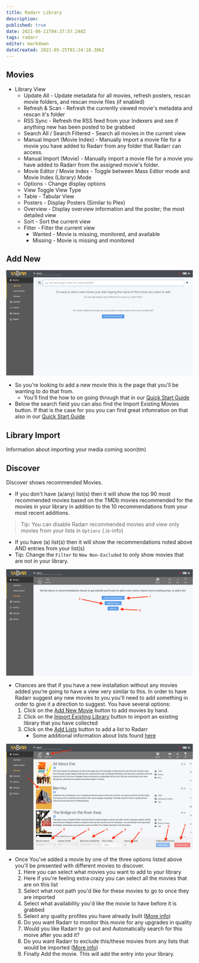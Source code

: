 ```yaml
---
title: Radarr Library
description: 
published: true
date: 2021-06-11T04:37:57.248Z
tags: radarr
editor: markdown
dateCreated: 2021-05-25T01:24:18.386Z
---
```


## Movies

- Library View
  - Update All - Update metadata for all movies, refresh posters, rescan movie folders, and rescan movie files (if enabled)
  - Refresh & Scan - Refresh the currently viewed movie's metadata and rescan it's folder
  - RSS Sync - Refresh the RSS feed from your Indexers and see if anything new has been posted to be grabbed
  - Search All / Search Filtered - Search all movies in the current view
  - Manual Import (Movie Index) - Manually import a movie file for a movie you have added to Radarr from any folder that Radarr can access.
  - Manual Import (Movie) - Manually import a movie file for a movie you have added to Radarr from the assigned movie's folder.
  - Movie Editor / Movie Index - Toggle between Mass Editor mode and Movie Index (Library) Mode
  - Options - Change display options
  - View Toggle View Type
  - Table - Tabular View
  - Posters - Display Posters (Similar to Plex)
  - Overview - Display overview information and the poster; the most detailed view
  - Sort - Sort the current view
  - Filter - Filter the current view
    - Wanted - Movie is missing, monitored, and available
    - Missing - Movie is missing and monitored

## Add New

![radarr-add-new-empty.png](/assets/radarr/radarr-add-new-empty.png)

- So you're looking to add a new movie this is the page that you'll be wanting to do that from.
  - You'll find the how to on going through that in our [Quick Start Guide](/radarr/quick-start-guide)
- Below the search field you can also find the Import Existing Movies button. If that is the case for you you can find great infomration on that also in our [Quick Start Guide](/radarr/quick-start-guide)

## Library Import

Information about importing your media coming soon(tm)

## Discover
  
Discover shows recommended Movies.

- If you don't have (a/any) list(s) then it will show the top 90 most recommended movies based on the TMDb movies recommended for the movies in your library in addition to the 10 recommendations from your most recent additions.

>Tip: You can disable Radarr recommended movies and view only movies from your lists in `Options`
{.is-info}

- If you have (a) list(s) then it will show the recommendations noted above AND entries from your list(s)
- Tip: Change the `Filter` to `New Non-Excluded` to only show movies that are not in your library.

![radarr-discover-empty.png](/assets/radarr/radarr-discover-empty.png)

- Chances are that if you have a new installation without any movies
    added you're going to have a view very similar to this. In order to
    have Radarr suggest any new movies to you you'll need to add
    something in order to give it a direction to suggest. You have
    several options:
    1. Click on the [Add New Movie](/radarr/library#add-new) button to add movies by hand.
    1. Click on the [Import Existing Library](/radarr/library#library-import) button to import an existing library that you have collected
    1. Click on the [Add Lists](Radarr_Settings#Lists) button to add a list to Radarr
         - Some additional information about lists found [here](/radarr/faq#what_are_Lists_and_what_can_they_do_for_me?)

![radarr-discover-add-new-movies.png](/assets/radarr/radarr-discover-add-new-movies.png)

- Once You've added a movie by one of the three options listed above you'll be presented with different movies to discover.
    1. Here you can select what movies you want to add to your library
    1. Here if you're feeling extra crazy you can select all the movies that are on this list
    1. Select what root path you'd like for these movies to go to once they are imported
    1. Select what availability you'd like the movie to have before it is grabbed
    1. Select any quality profiles you have already built ([More info](/radarr/settings#quality-profiles))
    1. Do you want Radarr to monitor this movie for any upgrades in quality
    1. Would you like Radarr to go out and Automatically search for this moive after you add it?
    1. Do you want Radarr to exclude this/these movies from any lists that would be imported ([More info](/radarr/settings#list-exclusion))
    1. Finally Add the movie. This will add the entry into your library.
